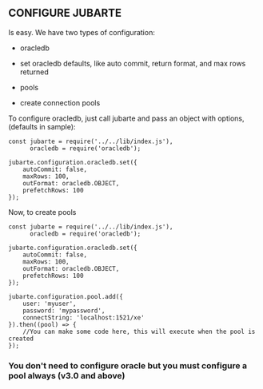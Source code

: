 ## CONFIGURE JUBARTE

Is easy. We have two types of configuration: 

* oracledb
 - set oracledb defaults, like auto commit, return format, and max rows returned
* pools
 - create connection pools

To configure oracledb, just call jubarte and pass an object with options, (defaults in sample):

```
const jubarte = require('../../lib/index.js'),
      oracledb = require('oracledb');

jubarte.configuration.oracledb.set({
    autoCommit: false,
    maxRows: 100,
    outFormat: oracledb.OBJECT,
    prefetchRows: 100
});
```

Now, to create pools

```
const jubarte = require('../../lib/index.js'),
      oracledb = require('oracledb');

jubarte.configuration.oracledb.set({
    autoCommit: false,
    maxRows: 100,
    outFormat: oracledb.OBJECT,
    prefetchRows: 100
});

jubarte.configuration.pool.add({
    user: 'myuser', 
    password: 'mypassword', 
    connectString: 'localhost:1521/xe'
}).then((pool) => {
    //You can make some code here, this will execute when the pool is created
});
```
### You don't need to configure oracle but you must configure a pool always (v3.0 and above)
